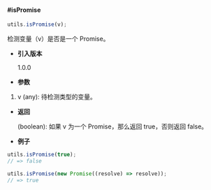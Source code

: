 #### #isPromise

```javascript
utils.isPromise(v);
```

检测变量（v）是否是一个 Promise。

- **引入版本**

    1.0.0

- **参数**

1. v (any): 待检测类型的变量。

- **返回**

    (boolean): 如果 v 为一个 Promise，那么返回 true，否则返回 false。

- **例子**

```javascript
utils.isPromise(true);
// => false

utils.isPromise(new Promise((resolve) => resolve));
// => true
```
